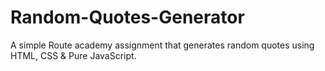 # Random-Quotes-Generator
A simple Route academy assignment that generates random quotes using HTML, CSS & Pure JavaScript.
